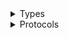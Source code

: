<details>
<summary>Types</summary>

  - [KafkaClient](/aws-sdk-swift/reference/0.x/AWSKafka/KafkaClient)
  - [KafkaClient.KafkaClientConfiguration](/aws-sdk-swift/reference/0.x/AWSKafka/KafkaClient.KafkaClientConfiguration)
  - [KafkaClientLogHandlerFactory](/aws-sdk-swift/reference/0.x/AWSKafka/KafkaClientLogHandlerFactory)
  - [KafkaClientTypes](/aws-sdk-swift/reference/0.x/AWSKafka/KafkaClientTypes)

</details>

<details>
<summary>Protocols</summary>

  - [KafkaClientProtocol](/aws-sdk-swift/reference/0.x/AWSKafka/KafkaClientProtocol)

</details>
